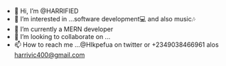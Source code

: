 - 👋 Hi, I’m @HARRIFIED
- 👀 I’m interested in ...software development💻 and also music🎶
- 🌱 I’m currently a MERN developer
- 💞️ I’m looking to collaborate on ...
- 📫 How to reach me ...@HIkpefua on twitter or +2349038466961 alos harrivic400@gmail.com

<!---
HARRIFIED/HARRIFIED is a ✨ special ✨ repository because its `README.md` (this file) appears on your GitHub profile.
You can click the Preview link to take a look at your changes.
--->
